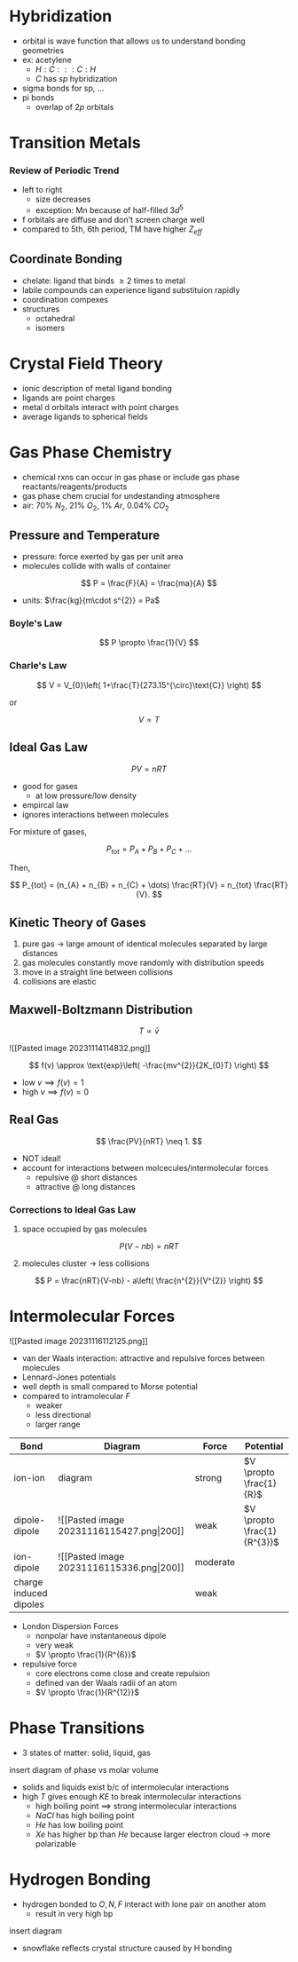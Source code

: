 # Hybridization

- orbital is wave function that allows us to understand bonding geometries
- ex: acetylene
	- $H:C:::C:H$
	- $C$ has $sp$ hybridization
- sigma bonds for sp, ...
- pi bonds
	- overlap of $2p$ orbitals

# Transition Metals

### Review of Periodic Trend

- left to right
	- size decreases
	- exception: Mn because of half-filled $3d^{5}$
- f orbitals are diffuse and don't screen charge well
- compared to 5th, 6th period, TM have higher $Z_{eff}$

## Coordinate Bonding

- chelate: ligand that binds $\geq 2$ times to metal
- labile compounds can experience ligand substituion rapidly
- coordination compexes
- structures
	- octahedral
	- isomers

# Crystal Field Theory

- ionic description of metal ligand bonding
- ligands are point charges
- metal d orbitals interact with point charges
- average ligands to spherical fields

# Gas Phase Chemistry

- chemical rxns can occur in gas phase or include gas phase reactants/reagents/products
- gas phase chem crucial for undestanding atmosphere
- air: 70% $N_{2}$, 21% $O_{2}$, 1% $Ar$, 0.04% $CO_{2}$

## Pressure and Temperature

- pressure: force exerted by gas per unit area
- molecules collide with walls of container

$$
P = \frac{F}{A} = \frac{ma}{A}
$$

- units: $\frac{kg}{m\cdot s^{2}} = Pa$

### Boyle's Law

$$
P \propto \frac{1}{V}
$$

### Charle's Law

$$
V = V_{0}\left( 1+\frac{T}{273.15^{\circ}\text{C}} \right)
$$

or

$$
V \propto T
$$

## Ideal Gas Law

$$
PV = nRT
$$

- good for gases
	- at low pressure/low density
- empircal law
- ignores interactions between molecules

For mixture of gases,

$$
P_{tot} = P_{A} + P_{B} + P_{C} + \dots
$$

Then,

$$
P_{tot} = (n_{A} + n_{B} + n_{C} + \dots) \frac{RT}{V} = n_{tot} \frac{RT}{V}.
$$

## Kinetic Theory of Gases

1. pure gas $\to$ large amount of identical molecules separated by large distances
2. gas molecules constantly move randomly with distribution speeds
3. move in a straight line between collisions
4. collisions are elastic

## Maxwell-Boltzmann Distribution

$$
T \propto \bar{v}
$$

![[Pasted image 20231114114832.png]]

$$
f(v) \approx \text{exp}\left( -\frac{mv^{2}}{2K_{0}T} \right)
$$

- low $v \implies f(v)=1$ 
- high $v \implies f(v)=0$ 

## Real Gas

$$
\frac{PV}{nRT} \neq 1.
$$

- NOT ideal!
- account for interactions between molcecules/intermolecular forces
	- repulsive @ short distances
	- attractive @ long distances

### Corrections to Ideal Gas Law

1. space occupied by gas molecules

$$
P(V-nb) = nRT
$$

2. molecules cluster -> less collisions

$$
P = \frac{nRT}{V-nb} - a\left( \frac{n^{2}}{V^{2}} \right)
$$

# Intermolecular Forces

![[Pasted image 20231116112125.png]]

- van der Waals interaction: attractive and repulsive forces between molecules
- Lennard-Jones potentials
- well depth is small compared to Morse potential
- compared to intramolecular $F$
	- weaker
	- less directional
	- larger range

| Bond                   | Diagram                                   | Force    | Potential                   |
| ---------------------- | ----------------------------------------- | -------- | --------------------------- |
| ion-ion                | diagram                                   | strong   | $V \propto \frac{1}{R}$     |
| dipole-dipole          | ![[Pasted image 20231116115427.png\|200]]                                          | weak     | $V \propto \frac{1}{R^{3}}$ |
| ion-dipole             | ![[Pasted image 20231116115336.png\|200]] | moderate |                             |
| charge induced dipoles |                                           | weak     |                             |

- London Dispersion Forces
	- nonpolar have instantaneous dipole
	- very weak
	- $V \propto \frac{1}{R^{6}}$
- repulsive force
	- core electrons come close and create repulsion
	- defined van der Waals radii of an atom
	- $V \propto \frac{1}{R^{12}}$

# Phase Transitions

- 3 states of matter: solid, liquid, gas

insert diagram of phase vs molar volume

- solids and liquids exist b/c of intermolecular interactions
- high $T$ gives enough $KE$ to break intermolecular interactions
	- high boiling point $\implies$ strong intermolecular interactions
	- $NaCl$ has high boiling point
	- $He$ has low boiling point
	- $Xe$ has higher bp than $He$ because larger electron cloud -> more polarizable

# Hydrogen Bonding

- hydrogen bonded to $O,N,F$ interact with lone pair on another atom
	- result in very high bp

insert diagram

- snowflake reflects crystal structure caused by H bonding




